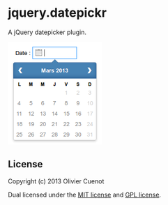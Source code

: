 jquery.datepickr
================

A jQuery datepicker plugin.

![jQuery Datepickr in action](screenshot.png)

## License

Copyright (c) 2013 Olivier Cuenot

Dual licensed under the [MIT license](https://github.com/oub/jquery.datepickr/blob/master/MIT-license.txt) and [GPL license](https://github.com/oub/jquery.datepickr/blob/master/GPL-license.txt).